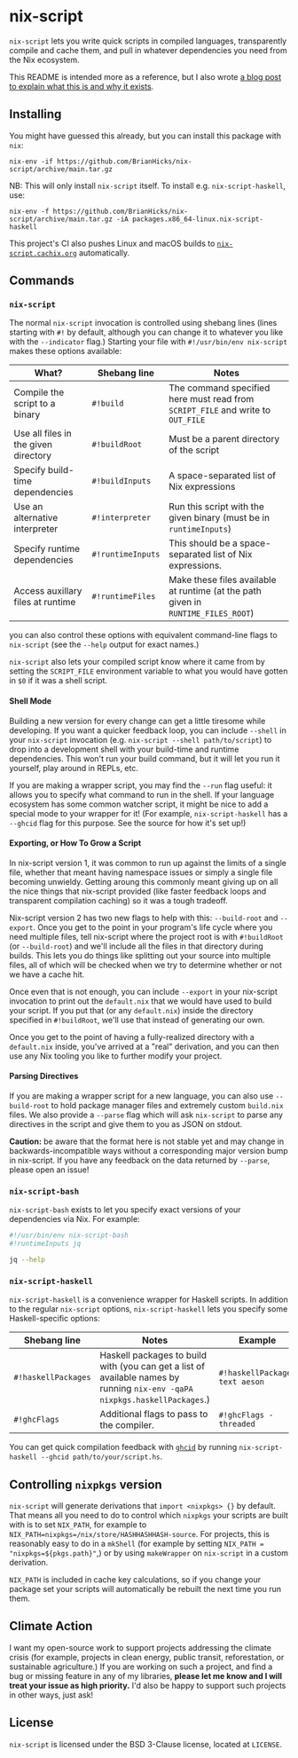 # nix-script

`nix-script` lets you write quick scripts in compiled languages, transparently compile and cache them, and pull in whatever dependencies you need from the Nix ecosystem.

This README is intended more as a reference, but I also wrote [a blog post to explain what this is and why it exists](https://bytes.zone/posts/nix-script/).

## Installing

You might have guessed this already, but you can install this package with `nix`:

```
nix-env -if https://github.com/BrianHicks/nix-script/archive/main.tar.gz
```

NB: This will only install `nix-script` itself. To install e.g. `nix-script-haskell`, use:

```
nix-env -f https://github.com/BrianHicks/nix-script/archive/main.tar.gz -iA packages.x86_64-linux.nix-script-haskell
```

This project's CI also pushes Linux and macOS builds to [`nix-script.cachix.org`](https://app.cachix.org/cache/nix-script) automatically.

## Commands

### `nix-script`

The normal `nix-script` invocation is controlled using shebang lines (lines starting with `#!` by default, although you can change it to whatever you like with the `--indicator` flag.)
Starting your file with `#!/usr/bin/env nix-script` makes these options available:

| What?                                | Shebang line      | Notes                                                                             |
|--------------------------------------|-------------------|-----------------------------------------------------------------------------------|
| Compile the script to a binary       | `#!build`         | The command specified here must read from `SCRIPT_FILE` and write to `OUT_FILE`   |
| Use all files in the given directory | `#!buildRoot`     | Must be a parent directory of the script                                          |
| Specify build-time dependencies      | `#!buildInputs`   | A space-separated list of Nix expressions                                         |
| Use an alternative interpreter       | `#!interpreter`   | Run this script with the given binary (must be in `runtimeInputs`)                |
| Specify runtime dependencies         | `#!runtimeInputs` | This should be a space-separated list of Nix expressions.                         |
| Access auxillary files at runtime    | `#!runtimeFiles`  | Make these files available at runtime (at the path given in `RUNTIME_FILES_ROOT`) |

you can also control these options with equivalent command-line flags to `nix-script` (see the `--help` output for exact names.)

`nix-script` also lets your compiled script know where it came from by setting the `SCRIPT_FILE` environment variable to what you would have gotten in `$0` if it was a shell script.

#### Shell Mode

Building a new version for every change can get a little tiresome while developing.
If you want a quicker feedback loop, you can include `--shell` in your `nix-script` invocation (e.g. `nix-script --shell path/to/script`) to drop into a development shell with your build-time and runtime dependencies.
This won't run your build command, but it will let you run it yourself, play around in REPLs, etc.

If you are making a wrapper script, you may find the `--run` flag useful: it allows you to specify what command to run in the shell.
If your language ecosystem has some common watcher script, it might be nice to add a special mode to your wrapper for it!
(For example, `nix-script-haskell` has a `--ghcid` flag for this purpose.
See the source for how it's set up!)

#### Exporting, or How To Grow a Script

In nix-script version 1, it was common to run up against the limits of a single file, whether that meant having namespace issues or simply a single file becoming unwieldy.
Getting aroung this commonly meant giving up on all the nice things that nix-script provided (like faster feedback loops and transparent compilation caching) so it was a tough tradeoff.

Nix-script version 2 has two new flags to help with this: `--build-root` and `--export`.
Once you get to the point in your program's life cycle where you need multiple files, tell nix-script where the project root is with `#!buildRoot` (or `--build-root`) and we'll include all the files in that directory during builds.
This lets you do things like splitting out your source into multiple files, all of which will be checked when we try to determine whether or not we have a cache hit.

Once even that is not enough, you can include `--export` in your nix-script invocation to print out the `default.nix` that we would have used to build your script.
If you put that (or any `default.nix`) inside the directory specified in `#!buildRoot`, we'll use that instead of generating our own.

Once you get to the point of having a fully-realized directory with a `default.nix` inside, you've arrived at a "real" derivation, and you can then use any Nix tooling you like to further modify your project.

#### Parsing Directives

If you are making a wrapper script for a new language, you can also use `--build-root` to hold package manager files and extremely custom `build.nix` files.
We also provide a `--parse` flag which will ask `nix-script` to parse any directives in the script and give them to you as JSON on stdout.

**Caution:** be aware that the format here is not stable yet and may change in backwards-incompatible ways without a corresponding major version bump in nix-script.
If you have any feedback on the data returned by `--parse`, please open an issue!

### `nix-script-bash`

`nix-script-bash` exists to let you specify exact versions of your dependencies via Nix.
For example:

```bash
#!/usr/bin/env nix-script-bash
#!runtimeInputs jq

jq --help
```

### `nix-script-haskell`

`nix-script-haskell` is a convenience wrapper for Haskell scripts.
In addition to the regular `nix-script` options, `nix-script-haskell` lets you specify some Haskell-specific options:

| Shebang line        | Notes                                                                                                                      | Example                        |
|---------------------|----------------------------------------------------------------------------------------------------------------------------|--------------------------------|
| `#!haskellPackages` | Haskell packages to build with (you can get a list of available names by running `nix-env -qaPA nixpkgs.haskellPackages`.) | `#!haskellPackages text aeson` |
| `#!ghcFlags`        | Additional flags to pass to the compiler.                                                                                  | `#!ghcFlags -threaded`         |

You can get quick compilation feedback with [`ghcid`](https://github.com/ndmitchell/ghcid) by running `nix-script-haskell --ghcid path/to/your/script.hs`.

## Controlling `nixpkgs` version

`nix-script` will generate derivations that `import <nixpkgs> {}` by default.
That means all you need to do to control which `nixpkgs` your scripts are built with is to set `NIX_PATH`, for example to `NIX_PATH=nixpkgs=/nix/store/HASHHASHHASH-source`.
For projects, this is reasonably easy to do in a `mkShell` (for example by setting `NIX_PATH = "nixpkgs=${pkgs.path}"`,) or by using `makeWrapper` on `nix-script` in a custom derivation.

`NIX_PATH` is included in cache key calculations, so if you change your package set your scripts will automatically be rebuilt the next time you run them.

## Climate Action

I want my open-source work to support projects addressing the climate crisis (for example, projects in clean energy, public transit, reforestation, or sustainable agriculture.)
If you are working on such a project, and find a bug or missing feature in any of my libraries, **please let me know and I will treat your issue as high priority.**
I'd also be happy to support such projects in other ways, just ask!

## License

`nix-script` is licensed under the BSD 3-Clause license, located at `LICENSE`.

